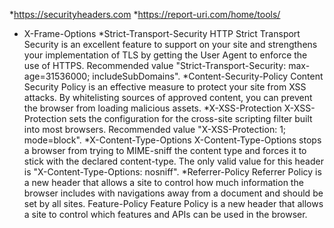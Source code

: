 *https://securityheaders.com
*https://report-uri.com/home/tools/

* X-Frame-Options
*Strict-Transport-Security	HTTP Strict Transport Security is an excellent feature to support on your site and strengthens your implementation of TLS by getting the User Agent to enforce the use of HTTPS. Recommended value "Strict-Transport-Security: max-age=31536000; includeSubDomains".
*Content-Security-Policy	Content Security Policy is an effective measure to protect your site from XSS attacks. By whitelisting sources of approved content, you can prevent the browser from loading malicious assets.
*X-XSS-Protection	X-XSS-Protection sets the configuration for the cross-site scripting filter built into most browsers. Recommended value "X-XSS-Protection: 1; mode=block".
*X-Content-Type-Options	X-Content-Type-Options stops a browser from trying to MIME-sniff the content type and forces it to stick with the declared content-type. The only valid value for this header is "X-Content-Type-Options: nosniff".
*Referrer-Policy	Referrer Policy is a new header that allows a site to control how much information the browser includes with navigations away from a document and should be set by all sites.
Feature-Policy	Feature Policy is a new header that allows a site to control which features and APIs can be used in the browser.
